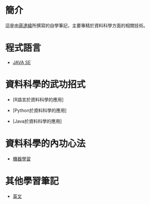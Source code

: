 # 簡介
 這是由[蔣達緯](https://www.facebook.com/djaing1)所撰寫的自學筆記，主要專精於資料科學方面的相關技術。

# 程式語言

- [JAVA SE](https://mirdex.github.io/JavaSE/)

# 資料科學的武功招式

- [R語言於資料科學的應用]

- [Python於資料科學的應用]

- [Java於資料科學的應用]

# 資料科學的內功心法

- [機器學習](https://mirdex.github.io/mirdex_learning/)

# 其他學習筆記

- [英文](https://mirdex.github.io/Study-English/)

